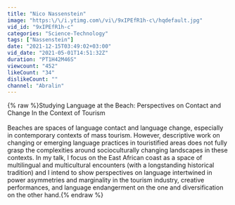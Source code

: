 ```yaml
---
title: "Nico Nassenstein"
image: "https:\/\/i.ytimg.com\/vi\/9xIPEfR1h-c\/hqdefault.jpg"
vid_id: "9xIPEfR1h-c"
categories: "Science-Technology"
tags: ["Nassenstein"]
date: "2021-12-15T03:49:02+03:00"
vid_date: "2021-05-01T14:51:32Z"
duration: "PT1H42M46S"
viewcount: "452"
likeCount: "34"
dislikeCount: ""
channel: "Abralin"
---
```

{% raw %}Studying Language at the Beach: Perspectives on Contact and Change In the Context of Tourism<br /><br />Beaches are spaces of language contact and language change, especially in contemporary contexts of mass tourism. However, descriptive work on changing or emerging language practices in touristified areas does not fully grasp the complexities around socioculturally changing landscapes in these contexts. In my talk, I focus on the East African coast as a space of multilingual and multicultural encounters (with a longstanding historical tradition) and I intend to show perspectives on language intertwined in power asymmetries and marginality in the tourism industry, creative performances, and language endangerment on the one and diversification on the other hand.{% endraw %}
